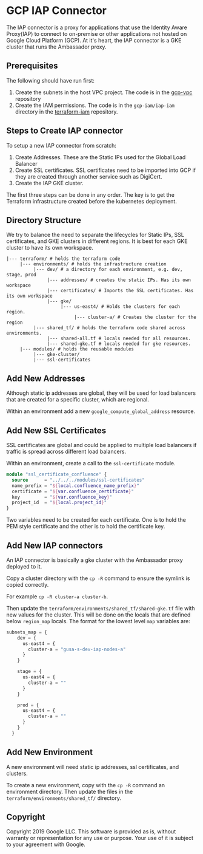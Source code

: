 # GCP IAP Connector
The IAP connector is a proxy for applications that use the Identity Aware Proxy(IAP)
to connect to on-premise or other applications not hosted on Google Cloud Platform (GCP).
At it's heart, the IAP connector is a GKE cluster that runs the Ambassador proxy.

## Prerequisites
The following should have run first:
1. Create the subnets in the host VPC project. The code is in the [gcp-vpc](https://github.airbnb.biz/Airbnb-ITX/gcp-vpc) repository
1. Create the IAM permissions. The code is in the `gcp-iam/iap-iam` directory in the [terraform-iam](https://github.airbnb.biz/Airbnb-ITX/terraform-iam) repository.

## Steps to Create IAP connector
To setup a new IAP connector from scratch:
1. Create Addresses. These are the Static IPs used for the Global Load Balancer
1. Create SSL certificates. SSL certificates need to be imported into GCP if they are created through another service such as DigiCert.
1. Create the IAP GKE cluster.

The first three steps can be done in any order. The key is to get the Terraform 
infrastructure created before the kubernetes deployment.

## Directory Structure
We try to balance the need to separate the lifecycles for Static IPs, SSL 
certificates, and GKE clusters in different regions. It is best for each GKE
cluster to have its own workspace. 

```text
|--- terraform/ # holds the terraform code
     |--- environments/ # holds the infrastructure creation
          |--- dev/ # a directory for each environment, e.g. dev, stage, prod
               |--- addresses/ # creates the static IPs. Has its own workspace
               |--- certificates/ # Imports the SSL certificates. Has its own workspace
               |--- gke/
                    |--- us-east4/ # Holds the clusters for each region.
                         |--- cluster-a/ # Creates the cluster for the region
          |--- shared_tf/ # holds the terraform code shared across environments.
               |--- shared-all.tf # locals needed for all resources.
               |--- shared-gke.tf # locals needed for gke resources.
     |--- modules/ # holds the reusable modules
          |--- gke-cluster/
          |--- ssl-certificates

```

## Add New Addresses
Although static ip addresses are global, they will be used for load balancers
that are created for a specific cluster, which are regional.

Within an environment add a new `google_compute_global_address` resource.

## Add New SSL Certificates
SSL certificates are global and could be applied to multiple load balancers if
traffic is spread across different load balancers.

Within an environment, create a call to the `ssl-certificate` module.
```terraform
module "ssl_certificate_confluence" {
  source      = "../../../modules/ssl-certificates"
  name_prefix = "${local.confluence_name_prefix}"
  certificate = "${var.confluence_certificate}"
  key         = "${var.confluence_key}"
  project_id  = "${local.project_id}"
}
```

Two variables need to be created for each certificate. One is to hold the PEM 
style certificate and the other is to hold the certificate key.

## Add New IAP connectors
An IAP connector is basically a gke cluster with the Ambassador proxy deployed
to it.

Copy a cluster directory with the `cp -R` command to ensure the symlink is
copied correctly.

For example `cp -R cluster-a cluster-b`.

Then update the `terraform/environments/shared_tf/shared-gke.tf` file with new
values for the cluster. This will be done on the locals that are defined below
`region_map` locals. The format for the lowest level `map` variables are:
```terraform
subnets_map = {
    dev = {
      us-east4 = {
        cluster-a = "gusa-s-dev-iap-nodes-a"
      }
    }

    stage = {
      us-east4 = {
        cluster-a = ""
      }
    }

    prod = {
      us-east4 = {
        cluster-a = ""
      }
    }
  }
```

## Add New Environment
A new environment will need static ip addresses, ssl certificates, and clusters.

To create a new environment, copy with the `cp -R` command an environment
directory. Then update the files in the `terraform/environments/shared_tf/`
directory.

## Copyright
Copyright 2019 Google LLC. This software is provided as is, without warranty
or representation for any use or purpose. Your use of it is subject to your
agreement with Google.
